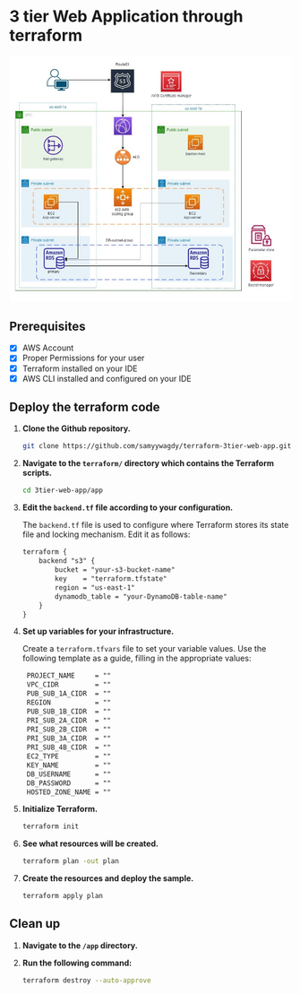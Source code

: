 # 3 tier Web Application through terraform

![system-arch](./architecture.jpg)
## Prerequisites
- [x] AWS Account
- [x] Proper Permissions for your user
- [X] Terraform installed on your IDE
- [X] AWS CLI installed and configured on your IDE

## Deploy the terraform code

1. **Clone the Github repository.**

    ```bash
    git clone https://github.com/samyywagdy/terraform-3tier-web-app.git
    ```
    
1. **Navigate to the `terraform/` directory which contains the Terraform scripts.**

    ```bash
    cd 3tier-web-app/app
    ```

1. **Edit the `backend.tf` file according to your configuration.**

    The `backend.tf` file is used to configure where Terraform stores its state file and locking mechanism. Edit it as follows:
    
    ```HCL
    terraform {
        backend "s3" {
            bucket = "your-s3-bucket-name"
            key    = "terraform.tfstate"
            region = "us-east-1"
            dynamodb_table = "your-DynamoDB-table-name"
        }
    }
    ```

1. **Set up variables for your infrastructure.**
    
    Create a `terraform.tfvars` file to set your variable values. Use the following template as a guide, filling in the appropriate values:

   ```HCL
    PROJECT_NAME     = ""
    VPC_CIDR         = ""
    PUB_SUB_1A_CIDR  = ""
    REGION           = ""
    PUB_SUB_1B_CIDR  = ""
    PRI_SUB_2A_CIDR  = ""
    PRI_SUB_2B_CIDR  = ""
    PRI_SUB_3A_CIDR  = ""
    PRI_SUB_4B_CIDR  = ""
    EC2_TYPE         = ""
    KEY_NAME         = ""
    DB_USERNAME      = ""
    DB_PASSWORD      = ""
    HOSTED_ZONE_NAME = ""
   ```

1. **Initialize Terraform.**

    ```bash
    terraform init
    ```

1. **See what resources will be created.**

    ```bash
    terraform plan -out plan
    ```

1. **Create the resources and deploy the sample.**

    ```bash
    terraform apply plan
    ```

## Clean up

1. **Navigate to the `/app` directory.**

1. **Run the following command:**

   ```bash
   terraform destroy --auto-approve
   ```

   
